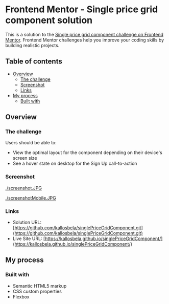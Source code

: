 # Frontend Mentor - Single price grid component solution

This is a solution to the [Single price grid component challenge on Frontend Mentor](https://www.frontendmentor.io/challenges/single-price-grid-component-5ce41129d0ff452fec5abbbc). Frontend Mentor challenges help you improve your coding skills by building realistic projects. 

## Table of contents

- [Overview](#overview)
  - [The challenge](#the-challenge)
  - [Screenshot](#screenshot)
  - [Links](#links)
- [My process](#my-process)
  - [Built with](#built-with)

## Overview

### The challenge

Users should be able to:

- View the optimal layout for the component depending on their device's screen size
- See a hover state on desktop for the Sign Up call-to-action

### Screenshot

[./screenshot.JPG](./screenshot.JPG)

[./screenshotMobile.JPG](./screenshotMobile.JPG)

### Links

- Solution URL: [https://github.com/kallosbela/singlePriceGridComponent.git](https://github.com/kallosbela/singlePriceGridComponent.git)
- Live Site URL: [https://kallosbela.github.io/singlePriceGridComponent/](https://kallosbela.github.io/singlePriceGridComponent/)

## My process

### Built with

- Semantic HTML5 markup
- CSS custom properties
- Flexbox
